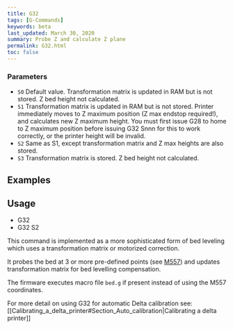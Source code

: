 ```yaml
---
title: G32
tags: [G-Commands] 
keywords: beta 
last_updated: March 30, 2020 
summary: Probe Z and calculate Z plane 
permalink: G32.html
toc: false 
---
```



### Parameters

* `S0` Default value. Transformation matrix is updated in RAM but is not stored. Z bed height not calculated.
* `S1` Transformation matrix is updated in RAM but is not stored. Printer immediately moves to Z maximum position (Z max endstop required!), and calculates new Z maximum height. You must first issue G28 to home to Z maximum position before issuing G32 Snnn for this to work correctly, or the printer height will be invalid.
* `S2` Same as S1, except transformation matrix and Z max heights are also stored.
* `S3` Transformation matrix is stored. Z bed height not calculated.

## Examples

## Usage

* G32
* G32 S2

This command is implemented as a more sophisticated form of bed leveling which uses a transformation matrix or motorized correction.

It probes the bed at 3 or more pre-defined points (see [M557](M557.html)) and updates transformation matrix for bed levelling compensation.

The firmware executes macro file `bed.g` if present instead of using the M557 coordinates.

For more detail on using G32 for automatic Delta calibration see:  [[Calibrating_a_delta_printer#Section_Auto_calibration|Calibrating a delta printer]]

